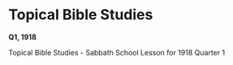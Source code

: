 # Topical Bible Studies

**Q1, 1918**

Topical Bible Studies - Sabbath School Lesson for 1918 Quarter 1
